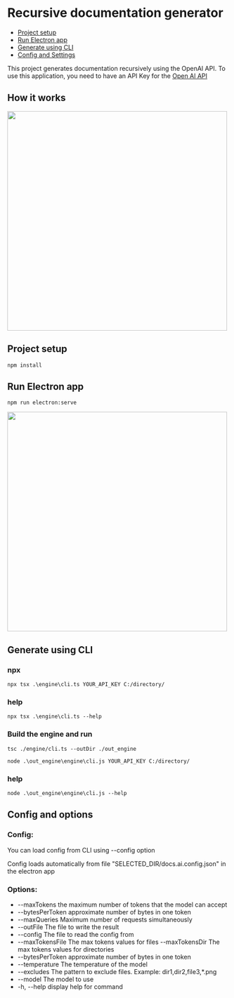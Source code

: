 # Recursive documentation generator
* [Project setup](#project-setup)
* [Run Electron app](#run-electron-app)
* [Generate using CLI](#generate-using-cli)
* [Config and Settings](#config-and-options)

This project generates documentation recursively using the OpenAI API. To use this application, you need to have an API Key for the [Open AI API](https://platform.openai.com/)

## How it works

<img src="https://i.yapx.ru/V4Ygo.png" width="500">


## Project setup
```
npm install
```

## Run Electron app
```
npm run electron:serve
```
<img src="https://downloader.disk.yandex.ru/preview/fda469575eb3353d46e81343e351ef1be7481d91fb33ffff945fefda5e8e933d/642f5412/8LnlQia5tTBvOgM3wL_HNhboq677O_K9fky8ZGymyrX9CUGHDnIIPqTiWBPBUaBzn97BU5VIHLjCZcGVeWs8pw%3D%3D?uid=0&filename=2023-04-06_22-21-20.png&disposition=inline&hash=&limit=0&content_type=image%2Fpng&owner_uid=0&tknv=v2&size=2048x2048" width="500">

## Generate using CLI

### npx

```
npx tsx .\engine\cli.ts YOUR_API_KEY C:/directory/
```

### help
```
npx tsx .\engine\cli.ts --help
```

### Build the engine and run

```
tsc ./engine/cli.ts --outDir ./out_engine
```
```
node .\out_engine\engine\cli.js YOUR_API_KEY C:/directory/
```

### help
```
node .\out_engine\engine\cli.js --help
```

## Config and options
### Config:
You can load config from CLI using --config option

Config loads automatically from file "SELECTED_DIR/docs.ai.config.json" in the electron app
### Options:
*  --maxTokens <maxTokens>          the maximum number of tokens that the model can accept
*  --bytesPerToken <bytesPerToken>  approximate number of bytes in 
one token
*  --maxQueries <maxQueries>        Maximum number of requests simultaneously
*  --outFile <outFile>              The file to write the result   
*  --config <config>                The file to read the config from
*  --maxTokensFile <maxTokensFile>  The max tokens values for files  --maxTokensDir <maxTokensDir>    The max tokens values for directories
*  --bytesPerToken <bytesPerToken>  approximate number of bytes in 
one token
*  --temperature <temperature>      The temperature of the model   
*  --excludes <excludes>            The pattern to exclude files. Example: dir1,dir2,file3,*.png
*  --model <model>                  The model to use
*  -h, --help                       display help for command
  
  

  
